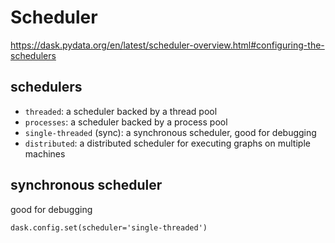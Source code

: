 # Scheduler

https://dask.pydata.org/en/latest/scheduler-overview.html#configuring-the-schedulers

## schedulers
- `threaded`: a scheduler backed by a thread pool
- `processes`: a scheduler backed by a process pool
- `single-threaded` (sync): a synchronous scheduler, good for debugging
- `distributed`: a distributed scheduler for executing graphs on multiple machines

## synchronous scheduler
good for debugging
```
dask.config.set(scheduler='single-threaded')
```
